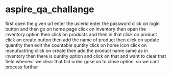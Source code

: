 # aspire_qa_challange
first open the given url
enter the usierid 
enter  the password
click on login button and then go on home page
click on inventory then open the inventory option
then click on products and then in that click on product
click on create button
then add the name of product
then click on update quantity
then edit the countable quntity
click on home icon
click on manufuctring 
click on create
then add the product name same as in inventory
then there is quntity option and click on that and want to clear that field 
whenevr we clear that fild order gose on to close option.
so we cant process further
